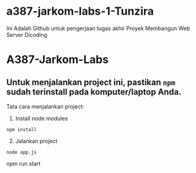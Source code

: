 # a387-jarkom-labs-1-Tunzira
 Ini Adalah Github untuk pengerjaan tugas akhir  Proyek Membangun Web Server Dicoding
 
 # A387-Jarkom-Labs
Untuk menjalankan project ini, pastikan `npm` sudah terinstall pada komputer/laptop Anda.
---
Tata cara menjalankan project:
1. Install node modules
```
npm install
```
2. Jalankan project

```
node app.js
```
npm run start
```
